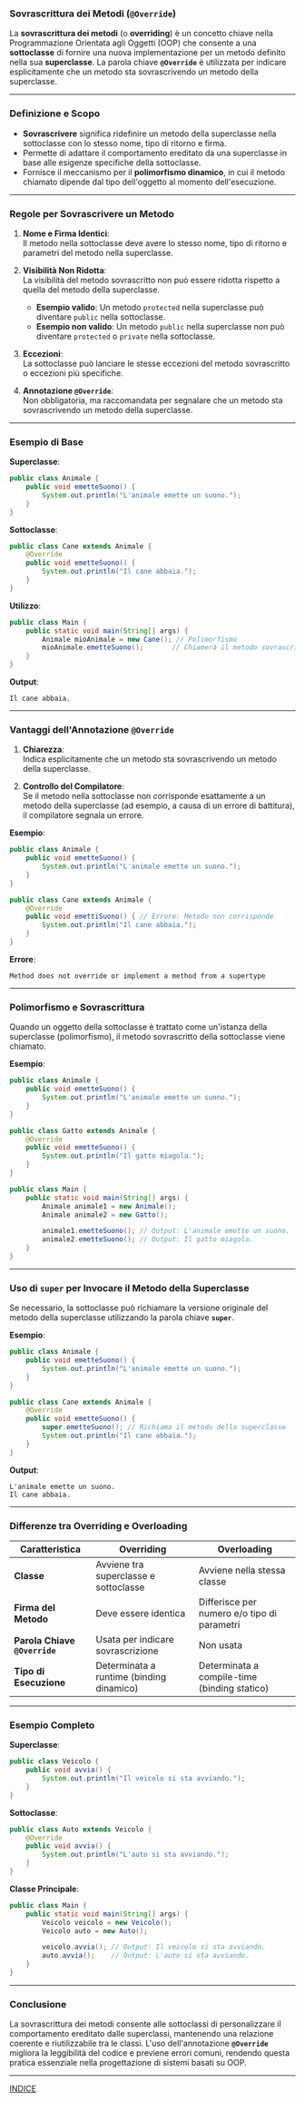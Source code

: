 ### **Sovrascrittura dei Metodi (`@Override`)**

La **sovrascrittura dei metodi** (o **overriding**) è un concetto chiave nella Programmazione Orientata agli Oggetti (OOP) che consente a una **sottoclasse** di fornire una nuova implementazione per un metodo definito nella sua **superclasse**. La parola chiave **`@Override`** è utilizzata per indicare esplicitamente che un metodo sta sovrascrivendo un metodo della superclasse.

---

### **Definizione e Scopo**

- **Sovrascrivere** significa ridefinire un metodo della superclasse nella sottoclasse con lo stesso nome, tipo di ritorno e firma.
- Permette di adattare il comportamento ereditato da una superclasse in base alle esigenze specifiche della sottoclasse.
- Fornisce il meccanismo per il **polimorfismo dinamico**, in cui il metodo chiamato dipende dal tipo dell'oggetto al momento dell'esecuzione.

---

### **Regole per Sovrascrivere un Metodo**

1. **Nome e Firma Identici**:  
   Il metodo nella sottoclasse deve avere lo stesso nome, tipo di ritorno e parametri del metodo nella superclasse.

2. **Visibilità Non Ridotta**:  
   La visibilità del metodo sovrascritto non può essere ridotta rispetto a quella del metodo della superclasse.  
   - **Esempio valido**: Un metodo `protected` nella superclasse può diventare `public` nella sottoclasse.  
   - **Esempio non valido**: Un metodo `public` nella superclasse non può diventare `protected` o `private` nella sottoclasse.

3. **Eccezioni**:  
   La sottoclasse può lanciare le stesse eccezioni del metodo sovrascritto o eccezioni più specifiche.

4. **Annotazione `@Override`**:  
   Non obbligatoria, ma raccomandata per segnalare che un metodo sta sovrascrivendo un metodo della superclasse.

---

### **Esempio di Base**

**Superclasse**:
```java
public class Animale {
    public void emetteSuono() {
        System.out.println("L'animale emette un suono.");
    }
}
```

**Sottoclasse**:
```java
public class Cane extends Animale {
    @Override
    public void emetteSuono() {
        System.out.println("Il cane abbaia.");
    }
}
```

**Utilizzo**:
```java
public class Main {
    public static void main(String[] args) {
        Animale mioAnimale = new Cane(); // Polimorfismo
        mioAnimale.emetteSuono();       // Chiamerà il metodo sovrascritto nella classe Cane
    }
}
```

**Output**:
```
Il cane abbaia.
```

---

### **Vantaggi dell'Annotazione `@Override`**

1. **Chiarezza**:  
   Indica esplicitamente che un metodo sta sovrascrivendo un metodo della superclasse.

2. **Controllo del Compilatore**:  
   Se il metodo nella sottoclasse non corrisponde esattamente a un metodo della superclasse (ad esempio, a causa di un errore di battitura), il compilatore segnala un errore.

**Esempio**:
```java
public class Animale {
    public void emetteSuono() {
        System.out.println("L'animale emette un suono.");
    }
}

public class Cane extends Animale {
    @Override
    public void emettiSuono() { // Errore: Metodo non corrisponde
        System.out.println("Il cane abbaia.");
    }
}
```

**Errore**:
```
Method does not override or implement a method from a supertype
```

---

### **Polimorfismo e Sovrascrittura**

Quando un oggetto della sottoclasse è trattato come un'istanza della superclasse (polimorfismo), il metodo sovrascritto della sottoclasse viene chiamato.

**Esempio**:
```java
public class Animale {
    public void emetteSuono() {
        System.out.println("L'animale emette un suono.");
    }
}

public class Gatto extends Animale {
    @Override
    public void emetteSuono() {
        System.out.println("Il gatto miagola.");
    }
}

public class Main {
    public static void main(String[] args) {
        Animale animale1 = new Animale();
        Animale animale2 = new Gatto();

        animale1.emetteSuono(); // Output: L'animale emette un suono.
        animale2.emetteSuono(); // Output: Il gatto miagola.
    }
}
```

---

### **Uso di `super` per Invocare il Metodo della Superclasse**

Se necessario, la sottoclasse può richiamare la versione originale del metodo della superclasse utilizzando la parola chiave **`super`**.

**Esempio**:
```java
public class Animale {
    public void emetteSuono() {
        System.out.println("L'animale emette un suono.");
    }
}

public class Cane extends Animale {
    @Override
    public void emetteSuono() {
        super.emetteSuono(); // Richiama il metodo della superclasse
        System.out.println("Il cane abbaia.");
    }
}
```

**Output**:
```
L'animale emette un suono.
Il cane abbaia.
```

---

### **Differenze tra Overriding e Overloading**

| **Caratteristica**         | **Overriding**                                 | **Overloading**                              |
|-----------------------------|-----------------------------------------------|---------------------------------------------|
| **Classe**                  | Avviene tra superclasse e sottoclasse         | Avviene nella stessa classe                 |
| **Firma del Metodo**         | Deve essere identica                         | Differisce per numero e/o tipo di parametri |
| **Parola Chiave `@Override`** | Usata per indicare sovrascrizione            | Non usata                                   |
| **Tipo di Esecuzione**       | Determinata a runtime (binding dinamico)     | Determinata a compile-time (binding statico)|

---

### **Esempio Completo**

**Superclasse**:
```java
public class Veicolo {
    public void avvia() {
        System.out.println("Il veicolo si sta avviando.");
    }
}
```

**Sottoclasse**:
```java
public class Auto extends Veicolo {
    @Override
    public void avvia() {
        System.out.println("L'auto si sta avviando.");
    }
}
```

**Classe Principale**:
```java
public class Main {
    public static void main(String[] args) {
        Veicolo veicolo = new Veicolo();
        Veicolo auto = new Auto();

        veicolo.avvia(); // Output: Il veicolo si sta avviando.
        auto.avvia();    // Output: L'auto si sta avviando.
    }
}
```

---

### **Conclusione**

La sovrascrittura dei metodi consente alle sottoclassi di personalizzare il comportamento ereditato dalle superclassi, mantenendo una relazione coerente e riutilizzabile tra le classi. L'uso dell'annotazione **`@Override`** migliora la leggibilità del codice e previene errori comuni, rendendo questa pratica essenziale nella progettazione di sistemi basati su OOP.

---
[INDICE](README.md)
